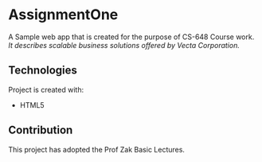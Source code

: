 # AssignmentOne
A Sample web app that is created for the purpose of CS-648 Course work.
_It describes scalable business solutions offered by Vecta Corporation._

## Technologies
Project is created with:
* HTML5

## Contribution
This project has adopted the Prof Zak Basic Lectures.
